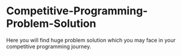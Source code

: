 # Competitive-Programming-Problem-Solution
Here you will find huge problem solution which you may face in your competitive programming journey.
